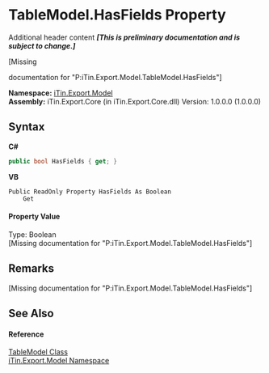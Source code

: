 # TableModel.HasFields Property 
Additional header content _**\[This is preliminary documentation and is subject to change.\]**_

\[Missing <summary> documentation for "P:iTin.Export.Model.TableModel.HasFields"\]

**Namespace:**&nbsp;<a href="ef57ffcc-e95e-b212-5a46-9aa6f5a3511f">iTin.Export.Model</a><br />**Assembly:**&nbsp;iTin.Export.Core (in iTin.Export.Core.dll) Version: 1.0.0.0 (1.0.0.0)

## Syntax

**C#**<br />
``` C#
public bool HasFields { get; }
```

**VB**<br />
``` VB
Public ReadOnly Property HasFields As Boolean
	Get
```


#### Property Value
Type: Boolean<br />\[Missing <value> documentation for "P:iTin.Export.Model.TableModel.HasFields"\]

## Remarks
\[Missing <remarks> documentation for "P:iTin.Export.Model.TableModel.HasFields"\]

## See Also


#### Reference
<a href="3ebdc48d-cea3-5217-fae3-a33752b7657c">TableModel Class</a><br /><a href="ef57ffcc-e95e-b212-5a46-9aa6f5a3511f">iTin.Export.Model Namespace</a><br />